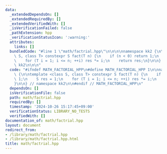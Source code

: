```yaml
---
data:
  _extendedDependsOn: []
  _extendedRequiredBy: []
  _extendedVerifiedWith: []
  _isVerificationFailed: false
  _pathExtension: hpp
  _verificationStatusIcon: ':warning:'
  attributes:
    links: []
  bundledCode: "#line 1 \"math/factrial.hpp\"\n\n\n\nnamespace kk2 {\n\ntemplate <class\
    \ S, class T> constexpr S fact(T n) {\n    if (n < 0) return 1;\n    S res = 1;\n\
    \    for (T i = 1; i <= n; ++i) res *= i;\n    return res;\n}\n\n} // namespace\
    \ kk2\n\n\n"
  code: "#ifndef MATH_FACTORIAL_HPP\n#define MATH_FACTORIAL_HPP 1\n\nnamespace kk2\
    \ {\n\ntemplate <class S, class T> constexpr S fact(T n) {\n    if (n < 0) return\
    \ 1;\n    S res = 1;\n    for (T i = 1; i <= n; ++i) res *= i;\n    return res;\n\
    }\n\n} // namespace kk2\n\n#endif // MATH_FACTORIAL_HPP\n"
  dependsOn: []
  isVerificationFile: false
  path: math/factrial.hpp
  requiredBy: []
  timestamp: '2024-10-26 15:17:45+09:00'
  verificationStatus: LIBRARY_NO_TESTS
  verifiedWith: []
documentation_of: math/factrial.hpp
layout: document
redirect_from:
- /library/math/factrial.hpp
- /library/math/factrial.hpp.html
title: math/factrial.hpp
---
```

